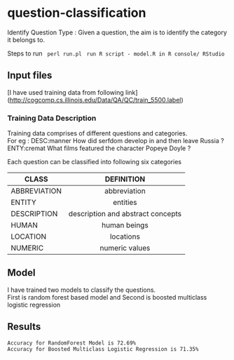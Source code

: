 # question-classification
Identify Question Type : Given a question, the aim is to identify the category it belongs to.

Steps to run 
` perl run.pl`
` run R script - model.R in R console/ RStudio`

## Input files
[I have used training data from following link] (http://cogcomp.cs.illinois.edu/Data/QA/QC/train_5500.label)

### Training Data Description
Training data comprises of different questions and categories.  
For eg : DESC:manner How did serfdom develop in and then leave Russia ?  
         ENTY:cremat What films featured the character Popeye Doyle ?  

Each question can be classified into following six categories

|CLASS	        |DEFINITION	|
| ------------- |:-------------:|
|ABBREVIATION	|abbreviation	|
|ENTITY	        |entities	|
|DESCRIPTION	|description and abstract concepts|
|HUMAN	        |human beings	|
|LOCATION	|locations	|
|NUMERIC	|numeric values	|

## Model
I have trained two models to classify the questions.  
First is random forest based model and Second is boosted multiclass logistic regression  

## Results
`Accuracy for RandomForest Model is 72.69%`  
`Accuracy for Boosted Multiclass Logistic Regression is 71.35%`  

####
